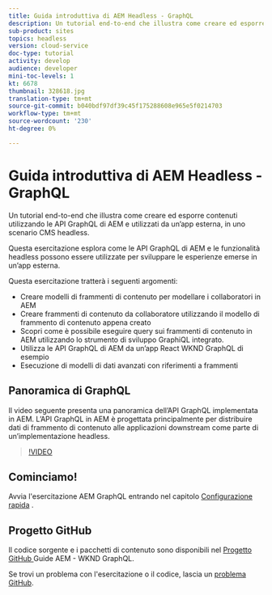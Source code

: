 ```yaml
---
title: Guida introduttiva di AEM Headless - GraphQL
description: Un tutorial end-to-end che illustra come creare ed esporre contenuti utilizzando le API GraphQL di AEM.
sub-product: sites
topics: headless
version: cloud-service
doc-type: tutorial
activity: develop
audience: developer
mini-toc-levels: 1
kt: 6678
thumbnail: 328618.jpg
translation-type: tm+mt
source-git-commit: b040bdf97df39c45f175288608e965e5f0214703
workflow-type: tm+mt
source-wordcount: '230'
ht-degree: 0%

---
```



# Guida introduttiva di AEM Headless - GraphQL

Un tutorial end-to-end che illustra come creare ed esporre contenuti utilizzando le API GraphQL di AEM e utilizzati da un’app esterna, in uno scenario CMS headless.

Questa esercitazione esplora come le API GraphQL di AEM e le funzionalità headless possono essere utilizzate per sviluppare le esperienze emerse in un’app esterna.

Questa esercitazione tratterà i seguenti argomenti:

* Creare modelli di frammenti di contenuto per modellare i collaboratori in AEM
* Creare frammenti di contenuto da collaboratore utilizzando il modello di frammento di contenuto appena creato
* Scopri come è possibile eseguire query sui frammenti di contenuto in AEM utilizzando lo strumento di sviluppo GraphiQL integrato.
* Utilizza le API GraphQL di AEM da un’app React WKND GraphQL di esempio
* Esecuzione di modelli di dati avanzati con riferimenti a frammenti

## Panoramica di GraphQL

Il video seguente presenta una panoramica dell’API GraphQL implementata in AEM. L’API GraphQL in AEM è progettata principalmente per distribuire dati di frammento di contenuto alle applicazioni downstream come parte di un’implementazione headless.

>[!VIDEO](https://video.tv.adobe.com/v/328618/?quality=12&learn=on)

## Cominciamo!

Avvia l&#39;esercitazione AEM GraphQL entrando nel capitolo [Configurazione rapida](./setup.md) .

## Progetto GitHub

Il codice sorgente e i pacchetti di contenuto sono disponibili nel [Progetto GitHub ](https://github.com/adobe/aem-guides-wknd-graphql) Guide AEM - WKND GraphQL.

Se trovi un problema con l&#39;esercitazione o il codice, lascia un [problema GitHub](https://github.com/adobe/aem-guides-wknd-graphql/issues).
